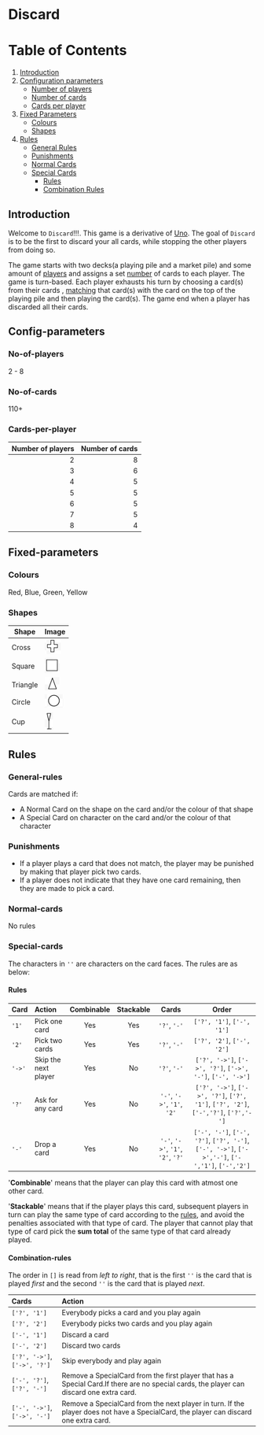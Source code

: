 # Discard

# Table of Contents
1. [Introduction](#introduction)
2. [Configuration parameters](#config-parameters)
    * [Number of players](#no-of-players)
    * [Number of cards](#no-of-cards)
    * [Cards per player](#cards-per-player)
3. [Fixed Parameters](#fixed-parameters)
    * [Colours](#colours)
    * [Shapes](#shapes)
4. [Rules](#rules)
    * [General Rules](#general-rules)
    * [Punishments](#punishments) 
    * [Normal Cards](#normal-cards)
    * [Special Cards](#special-cards)
        + [Rules](#rules)
        + [Combination Rules](#combination-rules)

<!-- toc -->

## Introduction

Welcome to `Discard`!!!. This game is a derivative of [Uno](https://en.wikipedia.org/wiki/Uno_(card_game)). The goal of `Discard` is to be the first to discard your all cards, while stopping the other players from doing so.  

The game starts with two decks(a playing pile and a market pile) and some amount of [players](#no-of-players) and assigns a set [number](#cards-per-player) of cards to each player. The game is turn-based. Each player exhausts his turn by choosing a card(s) from their cards , [matching](#general-rules) that card(s) with the card on the top of the playing pile and then playing the card(s). The game end when a player has discarded all their cards.  

## Config-parameters

### No-of-players
2 - 8

### No-of-cards
110+

### Cards-per-player

| Number of players | Number of cards    
| ----------------: | --------------:  
| 2 | 8
| 3 | 6
| 4 | 5
| 5 | 5
| 6 | 5
| 7 | 5
| 8 | 4


## Fixed-parameters

### Colours

Red, Blue, Green, Yellow

### Shapes

| Shape | Image 
| ----- | ----- 
| Cross | ![cross](../images/cross.png)             
| Square | ![square](../images/square.png)
| Triangle | ![triangle](../images/triangle.png)
| Circle | ![circle](../images/circle.png)
| Cup | ![cup](../images/cup.png)        

## Rules

### General-rules

Cards are matched if:

- A Normal Card on the shape on the card and/or the colour of that shape
- A Special Card on character on the card and/or the colour of that character

### Punishments

- If a player plays a card that does not match, the player may be punished by making that player pick two cards.
- If a player does not indicate that they have one card remaining, then they are made to pick a card. 

### Normal-cards

No rules

### Special-cards

The characters in `''` are characters on the card faces. The rules are as below:

#### Rules

| Card | Action | Combinable | Stackable | Cards | Order |  
| :---- | :------ | :----------: | :----: | :----: | :----: | 
| `'1'`  | Pick one card | Yes | Yes | `'?'`, `'-'` | `['?', '1']`, `['-', '1']`
| `'2'`  | Pick two cards | Yes | Yes | `'?'`, `'-'` | `['?', '2']`, `['-', '2']`
| `'->'` | Skip the next player | Yes | No | `'?'`, `'-'` | `['?', '->']`, `['->', '?']`, `['->', '-']`, `['-', '->']` 
| `'?'` | Ask for any card | Yes | No | `'-'`, `'->'`, `'1'`, `'2'` | `['?', '->']`, `['->', '?']`, `['?', '1']`, `['?', '2']`, `['-','?']`, `['?','-']`
| `'-'` | Drop a card | Yes | No | `'-'`, `'->'`, `'1'`, `'2'`, `'?'` | `['-', '-']`, `['-', '?']`, `['?', '-']`, `['-', '->']`, `['->','-']`, `['-','1']`, `['-','2']`

'__Combinable__' means that the player can play this card with atmost one other card. 

'__Stackable__' means that if the player plays this card, subsequent players in turn can play the same type of card according to the [rules](#general-rules), and avoid the penalties associated with that type of card. The player that cannot play that type of card pick the __sum total__ of the same type of that card already played.

#### Combination-rules

The order in `[]` is read from _left to right_, that is the first `''` is the card that is played _first_ and the second `''` is the card that is played _next_.

| Cards | Action |
| :---- | :----- |
| `['?', '1']` | Everybody picks a card and you play again
| `['?', '2']` | Everybody picks two cards and you play again
| `['-', '1']` | Discard a card
| `['-', '2']` | Discard two cards 
| `['?', '->']`, `['->', '?']` | Skip everybody and play again
| `['-', '?']`, `['?', '-']` | Remove a SpecialCard from the first player that has a Special Card.If there are no special cards, the player can discard one extra card.
| `['-', '->']`, `['->', '-']` | Remove a SpecialCard from the next player in turn. If 	the player does not have a SpecialCard, the player can discard one extra card.
